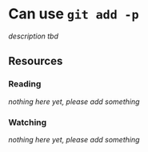 # Can use `git add -p`
_description tbd_
## Resources
### Reading
_nothing here yet, please add something_
### Watching
_nothing here yet, please add something_

